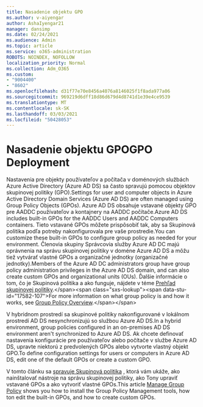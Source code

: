 ```yaml
---
title: Nasadenie objektu GPO
ms.author: v-aiyengar
author: AshaIyengar21
manager: dansimp
ms.date: 02/24/2021
ms.audience: Admin
ms.topic: article
ms.service: o365-administration
ROBOTS: NOINDEX, NOFOLLOW
localization_priority: Normal
ms.collection: Adm_O365
ms.custom:
- "9004400"
- "8602"
ms.openlocfilehash: d31f77e70e8456a4076a8146025f1f8ada977a06
ms.sourcegitcommit: 969219d6dff18d86d679d4d8741d1e39e4ce9539
ms.translationtype: MT
ms.contentlocale: sk-SK
ms.lasthandoff: 03/03/2021
ms.locfileid: "50428053"
---
```

# <a name="gpo-deployment"></a><span data-ttu-id="17582-102">Nasadenie objektu GPO</span><span class="sxs-lookup"><span data-stu-id="17582-102">GPO Deployment</span></span>

<span data-ttu-id="17582-103">Nastavenia pre objekty používateľov a počítača v doménových službách Azure Active Directory (Azure AD DS) sa často spravujú pomocou objektov skupinovej politiky (GPO).</span><span class="sxs-lookup"><span data-stu-id="17582-103">Settings for user and computer objects in Azure Active Directory Domain Services (Azure AD DS) are often managed using Group Policy Objects (GPOs).</span></span> <span data-ttu-id="17582-104">Azure AD DS obsahuje vstavané objekty GPO pre AADDC používateľov a kontajnery na AADDC počítače.</span><span class="sxs-lookup"><span data-stu-id="17582-104">Azure AD DS includes built-in GPOs for the AADDC Users and AADDC Computers containers.</span></span> <span data-ttu-id="17582-105">Tieto vstavané GPOs môžete prispôsobiť tak, aby sa Skupinová politika podľa potreby nakonfigurovala pre vaše prostredie.</span><span class="sxs-lookup"><span data-stu-id="17582-105">You can customize these built-in GPOs to configure group policy as needed for your environment.</span></span> <span data-ttu-id="17582-106">Členovia skupiny Správcovia služby Azure AD DC majú oprávnenia na správu skupinovej politiky v doméne Azure AD DS a môžu tiež vytvárať vlastné GPOs a organizačné jednotky (organizačné jednotky).</span><span class="sxs-lookup"><span data-stu-id="17582-106">Members of the Azure AD DC administrators group have group policy administration privileges in the Azure AD DS domain, and can also create custom GPOs and organizational units (OUs).</span></span> <span data-ttu-id="17582-107">Ďalšie informácie o tom, čo je Skupinová politika a ako funguje, nájdete v téme [Prehľad skupinovej politiky](https://docs.microsoft.com/previous-versions/windows/it-pro/windows-server-2012-R2-and-2012/hh831791(v=ws.11)).</span><span class="sxs-lookup"><span data-stu-id="17582-107">For more information on what group policy is and how it works, see [Group Policy Overview](https://docs.microsoft.com/previous-versions/windows/it-pro/windows-server-2012-R2-and-2012/hh831791(v=ws.11)).</span></span>

<span data-ttu-id="17582-108">V hybridnom prostredí sa skupinové politiky nakonfigurované v lokálnom prostredí AD DS nesynchronizujú so službou Azure AD DS.</span><span class="sxs-lookup"><span data-stu-id="17582-108">In a hybrid environment, group policies configured in an on-premises AD DS environment aren't synchronized to Azure AD DS.</span></span> <span data-ttu-id="17582-109">Ak chcete definovať nastavenia konfigurácie pre používateľov alebo počítače v službe Azure AD DS, upravte niektorú z predvolených GPOs alebo vytvorte vlastný objekt GPO.</span><span class="sxs-lookup"><span data-stu-id="17582-109">To define configuration settings for users or computers in Azure AD DS, edit one of the default GPOs or create a custom GPO.</span></span>

<span data-ttu-id="17582-110">V tomto článku sa [spravuje Skupinová politika](https://docs.microsoft.com/azure/active-directory-domain-services/manage-group-policy) , ktorá vám ukáže, ako nainštalovať nástroje na správu skupinovej politiky, ako Tony upraviť vstavané GPOs a ako vytvoriť vlastné GPOs.</span><span class="sxs-lookup"><span data-stu-id="17582-110">This article [Manage Group Policy](https://docs.microsoft.com/azure/active-directory-domain-services/manage-group-policy) shows you how to install the Group Policy Management tools, how ton edit the built-in GPOs, and how to create custom GPOs.</span></span>
